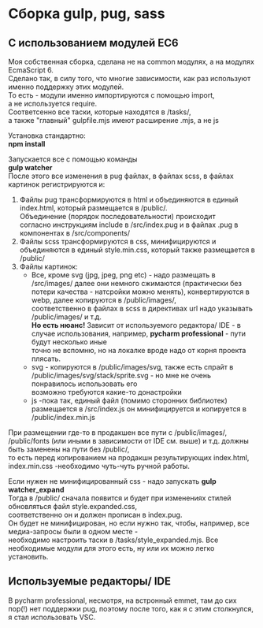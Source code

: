 # Сборка gulp, pug, sass
## С использованием модулей EC6

Моя собственная сборка, сделана не на common модулях, а на модулях EcmaScript 6.  
Сделано так,  в силу того, 
что многие зависимости, как раз используют именно поддержку этих модулей.  
То есть - модули именно импортируются с помощью import,  
а не используется require.  
Соответсенно все таски, которые находятся в /tasks/,  
а также "главный" gulpfile.mjs имеют расширение .mjs, а не js 

Установка стандартно:  
**npm install**

Запускается все с помощью команды  
**gulp watcher**  
После этого все изменения в pug файлах, в файлах scss, в файлах картинок регистрируются и:
1. Файлы pug трансформируются в html и объединяются в единый index.html, который размещается в /public/.  
Объединение (порядок последовательности) происходит  
согласно инструкциям include в /src/index.pug и в файлах .pug в компонентах в /src/components/
2. Файлы scss трансформируются в css, минифицируются  и объединяются в единый style.min.css, который также размещается в /public/
3. Файлы картинок: 
    *  Все, кроме svg (jpg, jpeg, png etc) - надо размещать в /src/images/ далее они немного сжимаются (практически без потери качества - натсройки можно менять), 
	 конвертируются в webp,  далее копируются в /public/images/,  
	соответственно в файлах в scss в директивах url надо указывать /public/images/ и т.д.  
	**Но есть нюанс!** Зависит от используемого редактора/ IDE - в случае использования, например, **pycharm professional** - пути будут несколько иные  
	точно не вспомню, но на локалке вроде надо от корня проекта плясать.
    * svg - копируются в /public/images/svg, также есть спрайт в /public/images/svg/stack/sprite.svg - но мне не очень понравилось использовать его  
	возможно требуются какие-то донастройки
    * js -пока так, единый файл (помимо сторонних библиотек) размещается в /src/index.js он минифицируется и копируется в /public/index.min.js

При размещении где-то в продакшен все пути с /public/images/, /public/fonts (или иными в зависимости от IDE см. выше)  и т.д. должны быть заменены на пути без /public/,  
то есть перед копированием на продакшн результирующих index.html, index.min.css -необходимо чуть-чуть ручной работы.

Если нужен не минифицированный css - надо запускать 
**gulp watcher_expand**  
Тогда в /public/ сначала появится и будет при изменениях стилей обновляться файл style.expanded.css,  
 соответственно он и должен  прописан в index.pug.  
Он будет не минифицирован, но если нужно так, чтобы, например, все медиа-запросы были в одном месте -  
необходимо настроить таски в /tasks/style_expanded.mjs.
Все необходимые модули для этого есть, ну или их можно легко установить.

## Используемые редакторы/ IDE
В pycharm professional, несмотря, на встронный emmet, там до сих пор(!) нет поддержки pug, 
поэтому после того, как я с этим столкнулся, я стал использовать VSС. 


